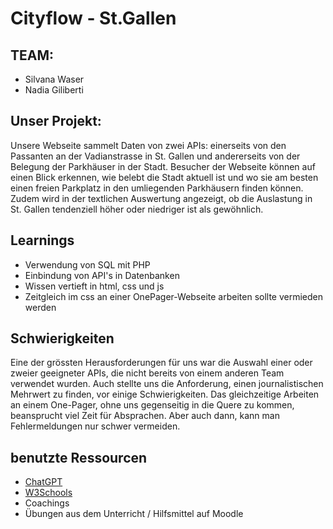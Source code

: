 # Cityflow - St.Gallen

## TEAM:
- Silvana Waser
- Nadia Giliberti

## Unser Projekt:
Unsere Webseite sammelt Daten von zwei APIs: einerseits von den Passanten an der Vadianstrasse in St. Gallen und andererseits von der Belegung der Parkhäuser in der Stadt. Besucher der Webseite können auf einen Blick erkennen, wie belebt die Stadt aktuell ist und wo sie am besten einen freien Parkplatz in den umliegenden Parkhäusern finden können. Zudem wird in der textlichen Auswertung angezeigt, ob die Auslastung in St. Gallen tendenziell höher oder niedriger ist als gewöhnlich.


## Learnings
- Verwendung von SQL mit PHP 
- Einbindung von API's in Datenbanken 
- Wissen vertieft in html, css und js
- Zeitgleich im css an einer OnePager-Webseite arbeiten sollte vermieden werden 

## Schwierigkeiten
Eine der grössten Herausforderungen für uns war die Auswahl einer oder zweier geeigneter APIs, die nicht bereits von einem anderen Team verwendet wurden. Auch stellte uns die Anforderung, einen journalistischen Mehrwert zu finden, vor einige Schwierigkeiten. 
Das gleichzeitige Arbeiten an einem One-Pager, ohne uns gegenseitig in die Quere zu kommen, beansprucht viel Zeit für Absprachen. Aber auch dann, kann man Fehlermeldungen nur schwer vermeiden.

## benutzte Ressourcen
- [ChatGPT](https://chat.openai.com)
- [W3Schools](https://www.w3schools.com)
- Coachings 
- Übungen aus dem Unterricht / Hilfsmittel auf Moodle

